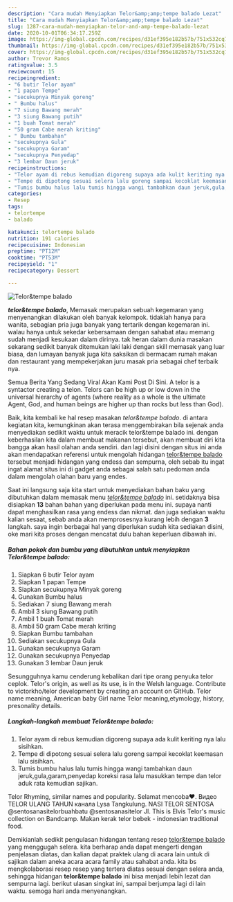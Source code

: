 ```yaml
---
description: "Cara mudah Menyiapkan Telor&amp;amp;tempe balado Lezat"
title: "Cara mudah Menyiapkan Telor&amp;amp;tempe balado Lezat"
slug: 1287-cara-mudah-menyiapkan-telor-and-amp-tempe-balado-lezat
date: 2020-10-01T06:34:17.259Z
image: https://img-global.cpcdn.com/recipes/d31ef395e182b57b/751x532cq70/telortempe-balado-foto-resep-utama.jpg
thumbnail: https://img-global.cpcdn.com/recipes/d31ef395e182b57b/751x532cq70/telortempe-balado-foto-resep-utama.jpg
cover: https://img-global.cpcdn.com/recipes/d31ef395e182b57b/751x532cq70/telortempe-balado-foto-resep-utama.jpg
author: Trevor Ramos
ratingvalue: 3.5
reviewcount: 15
recipeingredient:
- "6 butir Telor ayam"
- "1 papan Tempe"
- "secukupnya Minyak goreng"
- " Bumbu halus"
- "7 siung Bawang merah"
- "3 siung Bawang putih"
- "1 buah Tomat merah"
- "50 gram Cabe merah kriting"
- " Bumbu tambahan"
- "secukupnya Gula"
- "secukupnya Garam"
- "secukupnya Penyedap"
- "3 lembar Daun jeruk"
recipeinstructions:
- "Telor ayam di rebus kemudian digoreng supaya ada kulit keriting nya lalu sisihkan."
- "Tempe di dipotong sesuai selera lalu goreng sampai kecoklat keemasan lalu sisihkan."
- "Tumis bumbu halus lalu tumis hingga wangi tambahkan daun jeruk,gula,garam,penyedap koreksi rasa lalu masukkan tempe dan telor aduk rata kemudian sajikan."
categories:
- Resep
tags:
- telortempe
- balado

katakunci: telortempe balado 
nutrition: 191 calories
recipecuisine: Indonesian
preptime: "PT12M"
cooktime: "PT53M"
recipeyield: "1"
recipecategory: Dessert

---
```



![Telor&amp;tempe balado](https://img-global.cpcdn.com/recipes/d31ef395e182b57b/751x532cq70/telortempe-balado-foto-resep-utama.jpg)

<b><i>telor&amp;tempe balado</i></b>, Memasak merupakan sebuah kegemaran yang menyenangkan dilakukan oleh banyak kelompok. tidaklah hanya para wanita, sebagian pria juga banyak yang tertarik dengan kegemaran ini. walau hanya untuk sekedar kebersamaan dengan sahabat atau memang sudah menjadi kesukaan dalam dirinya. tak heran dalam dunia masakan sekarang sedikit banyak ditemukan laki laki dengan skill memasak yang luar biasa, dan lumayan banyak juga kita saksikan di bermacam rumah makan dan restaurant yang mempekerjakan juru masak pria sebagai chef terbaik nya.

Semua Berita Yang Sedang Viral Akan Kami Post Di Sini. A telor is a syntactor creating a telon. Telors can be high up or low down in the universal hierarchy of agents (where reality as a whole is the ultimate Agent, God, and human beings are higher up than rocks but less than God).

Baik, kita kembali ke hal resep masakan <i>telor&amp;tempe balado</i>. di antara kegiatan kita, kemungkinan akan terasa menggembirakan bila sejenak anda menyediakan sedikit waktu untuk meracik telor&amp;tempe balado ini. dengan keberhasilan kita dalam membuat makanan tersebut, akan membuat diri kita bangga akan hasil olahan anda sendiri. dan lagi disini dengan situs ini anda akan mendapatkan referensi untuk mengolah hidangan <u>telor&amp;tempe balado</u> tersebut menjadi hidangan yang endess dan sempurna, oleh sebab itu ingat ingat alamat situs ini di gadget anda sebagai salah satu pedoman anda dalam mengolah olahan baru yang endes.


Saat ini langsung saja kita start untuk menyediakan bahan baku yang dibutuhkan dalam memasak menu <u><i>telor&amp;tempe balado</i></u> ini. setidaknya bisa disiapkan <b>13</b> bahan bahan yang diperlukan pada menu ini. supaya nanti dapat menghasilkan rasa yang endess dan nikmat. dan juga sediakan waktu kalian sesaat, sebab anda akan memprosesnya kurang lebih dengan <b>3</b> langkah. saya ingin berbagai hal yang diperlukan sudah kita sediakan disini, oke mari kita proses dengan mencatat dulu bahan keperluan dibawah ini.

<!--inarticleads1-->

##### Bahan pokok dan bumbu yang dibutuhkan untuk menyiapkan Telor&amp;tempe balado:

1. Siapkan 6 butir Telor ayam
1. Siapkan 1 papan Tempe
1. Siapkan secukupnya Minyak goreng
1. Gunakan  Bumbu halus
1. Sediakan 7 siung Bawang merah
1. Ambil 3 siung Bawang putih
1. Ambil 1 buah Tomat merah
1. Ambil 50 gram Cabe merah kriting
1. Siapkan  Bumbu tambahan
1. Sediakan secukupnya Gula
1. Gunakan secukupnya Garam
1. Gunakan secukupnya Penyedap
1. Gunakan 3 lembar Daun jeruk


Sesungguhnya kamu cenderung kebalikan dari tipe orang penyuka telor ceplok. Telor&#39;s origin, as well as its use, is in the Welsh language. Contribute to victorkho/telor development by creating an account on GitHub. Telor name meaning, American baby Girl name Telor meaning,etymology, history, presonality details. 

<!--inarticleads2-->

##### Langkah-langkah membuat Telor&amp;tempe balado:

1. Telor ayam di rebus kemudian digoreng supaya ada kulit keriting nya lalu sisihkan.
1. Tempe di dipotong sesuai selera lalu goreng sampai kecoklat keemasan lalu sisihkan.
1. Tumis bumbu halus lalu tumis hingga wangi tambahkan daun jeruk,gula,garam,penyedap koreksi rasa lalu masukkan tempe dan telor aduk rata kemudian sajikan.


Telor Rhyming, similar names and popularity. Selamat mencoba❤️. Видео TELOR ULANG TAHUN канала Lysa Tangkulung. NASI TELOR SENTOSA @sentosanasitelorbuahbatu @sentosanasitelor Jl. This is Elvis Telor&#39;s music collection on Bandcamp. Makan kerak telor bebek - indonesian traditional food. 

Demikianlah sedikit pengulasan hidangan tentang resep <u>telor&amp;tempe balado</u> yang menggugah selera. kita berharap anda dapat mengerti dengan penjelasan diatas, dan kalian dapat praktek ulang di acara lain untuk di sajikan dalam aneka acara acara family atau sahabat anda. kita bs mengkolaborasi resep resep yang tertera diatas sesuai dengan selera anda, sehingga hidangan <b>telor&amp;tempe balado</b> ini bisa menjadi lebih lezat dan sempurna lagi. berikut ulasan singkat ini, sampai berjumpa lagi di lain waktu. semoga hari anda menyenangkan.
